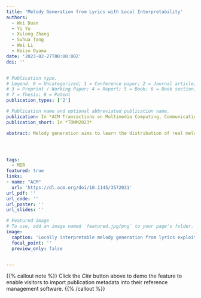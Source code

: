 ```yaml
---
title: 'Melody Generation from Lyrics with Local Interpretability'
authors:
  - Wei Duan
  - Yi Yu
  - Xulong Zhang
  - Suhua Tang
  - Wei Li
  - Keizo Oyama
date: '2023-02-27T00:00:00Z'
doi: ''


# Publication type.
# Legend: 0 = Uncategorized; 1 = Conference paper; 2 = Journal article;
# 3 = Preprint / Working Paper; 4 = Report; 5 = Book; 6 = Book section;
# 7 = Thesis; 8 = Patent
publication_types: ['2']

# Publication name and optional abbreviated publication name.
publication: In *ACM Transactions on Multimedia Computing, Communications, and Applications*
publication_short: In *TOMM2023*

abstract: Melody generation aims to learn the distribution of real melodies to generate new melodies conditioned on lyrics, which has been a very interesting topic in the area of artificial intelligence and music. However, a challenging issue still limits the quality and reliability of melody generation conditioned on lyrics{:} how to enhance the interpretability between the input lyrics and generated melodies so humans can understand their relationships. To solve this issue, in this article, we propose a model for melody generation from lyrics with local interpretability, which contains two significant contributions{:} (i) Mutual information between input lyrics and generated melody is exploited to instruct the training of the network, which avoids the loss of content consistency during the training stage. (ii) Transformer is explored to efficiently extract semantic features from lyrics sequences, which provides more interpretable correlations between different syllables in lyrics. Experiments on a large-scale dataset with paired lyrics-melodies demonstrate that the proposed approach can generate higher-quality melodies from lyrics compared with existing methods.




tags:
  - MIR
featured: true
links:
- name: "ACM"
  url: 'https://dl.acm.org/doi/10.1145/3572031'
url_pdf: ''
url_code: ''
url_poster: ''
url_slides: ''

# Featured image
# To use, add an image named `featured.jpg/png` to your page's folder.
image:
  caption: 'Locally interpretable melody generation from lyrics exploiting Transformer and mutual information'
  focal_point: ''
  preview_only: false


---
```


{{% callout note %}}
Click the _Cite_ button above to demo the feature to enable visitors to import publication metadata into their reference management software.
{{% /callout %}}

